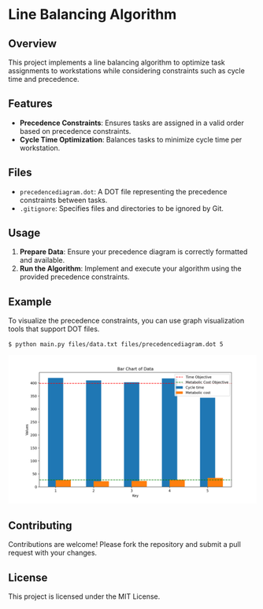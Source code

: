 # Line Balancing Algorithm

## Overview

This project implements a line balancing algorithm to optimize task assignments to workstations while considering constraints such as cycle time and precedence.

## Features

- **Precedence Constraints**: Ensures tasks are assigned in a valid order based on precedence constraints.
- **Cycle Time Optimization**: Balances tasks to minimize cycle time per workstation.

## Files

- `precedencediagram.dot`: A DOT file representing the precedence constraints between tasks.
- `.gitignore`: Specifies files and directories to be ignored by Git.

## Usage

1. **Prepare Data**: Ensure your precedence diagram is correctly formatted and available.
2. **Run the Algorithm**: Implement and execute your algorithm using the provided precedence constraints.

## Example

To visualize the precedence constraints, you can use graph visualization tools that support DOT files.

```
$ python main.py files/data.txt files/precedencediagram.dot 5
```

![Example for 5 operators.](figs/plot_for_5_operators.png) 

## Contributing

Contributions are welcome! Please fork the repository and submit a pull request with your changes.

## License

This project is licensed under the MIT License.